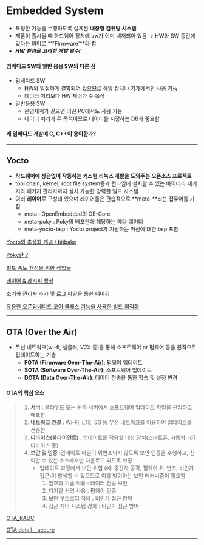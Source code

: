 # Embedded System
- 특정한 기능을 수행하도록 설계된 **내장형 컴퓨팅 시스템**
- 제품이 출시될 때 하드웨어 장치에 sw가 이미 내재되어 있음 &rarr; HW와 SW 중간에 있다는 의미로 **'Firmware'**라 함
- ***HW 환경을 고려한 개발 필수!*** 

#### 임베디드 SW와 일반 응용 SW의 다른 점
- 임베디드 SW
     - HW와 밀접하게 결합되어 있으므로 해당 장치나 기계에서만 사용 가능
     - 데이터 처리보다 HW 제어가 주 목적
- 일반응용 SW
     - 운영체계가 같으면 어떤 PC에서도 사용 가능
     - 데이터 처리가 주 목적이므로 데이터를 저장하는 DB가 중요함

#### 왜 임베디드 개발에 C, C++이 용이한가?

---
## Yocto
- **하드웨어에 상관없이 작동하는 커스텀 리눅스 개발을 도와주는 오픈소스 프로젝트**
- tool chain, kernel, root file system등과 런타임에 설치할 수 있는 바이너리 패키지와 패키지 관리자까지 설치 가능한 강력한 빌드 시스템
- 여러 **레이어**로 구성돼 있으며 레이어들은 관습적으로 **meta-**라는 접두어를 가짐
     - meta : OpenEmbedded의 OE-Core
     - meta-poky : Poky의 배포판에 해당하는 메타 데이터
     - meta-yocto-bsp : Yocto project가 지원하는 머신에 대한 bsp 포함

[Yocto와 추상화 개념 / bitbake](./About_Yocto_bitbake.md)

[Poky란 ?](./Poky.md)

[빌드 속도 개선을 위한 작업들](./Tasks_for_improve_build_speed.md)

[레이어 & 레시피 생성](./Create_layer_recipe.md)

[초기화 관리자 추가 및 로그 파일을 통한 디버깅](./Add_initial_manager_debugging_through_logfile.md)

[유용한 오픈임베디드 코어 클래스 기능을 사용한 빌드 최적화](./Optimize_build_using_openembedded_core_class.md)

---
## OTA (Over the Air)
- 무선 네트워크(wi-fi, 셀룰러, V2X 등)를 통해 소프트웨어 or 펌웨어 등을 원격으로 업데이트하는 기술
    - **FOTA (Firmware Over-The-Air)**: 펌웨어 업데이트
    - **SOTA (Software Over-The-Air)**: 소프트웨어 업데이트
    - **DOTA (Data Over-The-Air)**: 데이터 전송을 통한 학습 및 설정 변경
 
#### OTA의 핵심 요소
> 1. **서버** : 클라우드 또는 원격 서버에서 소프트웨어 업데이트 파일을 관리하고 배포함
> 2. **네트워크 연결** : Wi-Fi, LTE, 5G 등 무선 네트워크를 이용하여 업데이트를 전송함
> 3. **디바이스(클라이언트)** : 업데이트를 적용할 대상 장치(스마트폰, 자동차, IoT 디바이스 등)
> 4. **보안 및 인증** :업데이트 파일이 위변조되지 않도록 보안 인증을 수행하고, 신뢰할 수 있는 소스에서만 다운로드 되도록 보장
>     - 업데이트 과정에서 보안 위협 (예: 중간자 공격, 펌웨어 위-변조, 비인가 접근)이 발생할 수 있으므로 이를 방어하는 보안 메커니즘이 필요함
>       1. 암호화 기술 적용 : 데이터 전송 보안
>       2. 디지털 서명 사용 : 펌웨어 인증
>       3. 보안 부트로더 적용 : 비인가 접근 방어
>       4. 접근 제어 시스템 강화 : 비인가 접근 방어

[OTA_RAUC](./RAUC.md)

[OTA detail _ secure](./OTA.md)

---